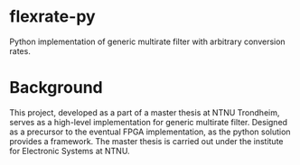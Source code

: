 # flexrate-py
Python implementation of generic multirate filter with arbitrary conversion rates. 

# Background
This project, developed as a part of a master thesis at NTNU Trondheim, serves as a high-level implementation for generic multirate filter. Designed as a precursor to the eventual FPGA implementation, as the python solution provides a framework. The master thesis is carried out under the institute for Electronic Systems at NTNU.
